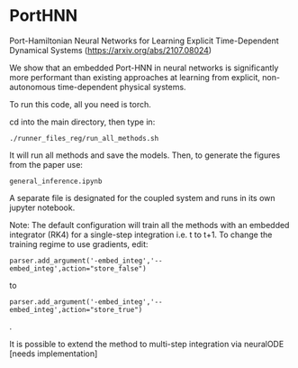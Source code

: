 # PortHNN
Port-Hamiltonian Neural Networks for Learning Explicit Time-Dependent Dynamical Systems (https://arxiv.org/abs/2107.08024)

We show that an embedded Port-HNN in neural networks is significantly more performant than existing approaches at learning from explicit, non-autonomous time-dependent physical systems.

To run this code, all you need is torch.

cd into the main directory, then type in:

```
./runner_files_reg/run_all_methods.sh 
```

It will run all methods and save the models. Then, to generate the figures from the paper use:

```
general_inference.ipynb
```


A separate file is designated for the coupled system and runs in its own jupyter notebook.

Note: The default configuration will train all the methods with an embedded integrator (RK4) for a single-step integration i.e. t to t+1. To change the training regime to use gradients, edit:

```
parser.add_argument('-embed_integ','--embed_integ',action="store_false")
```

to

```
parser.add_argument('-embed_integ','--embed_integ',action="store_true")
```

.

It is possible to extend the method to multi-step integration via neuralODE [needs implementation]


